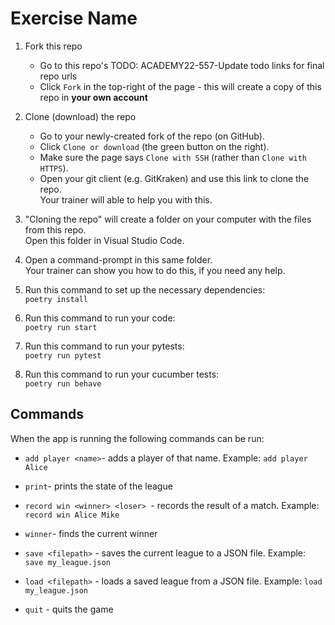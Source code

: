 # Exercise Name

1. Fork this repo
    * Go to this repo's TODO: ACADEMY22-557-Update todo links for final repo urls
    * Click `Fork` in the top-right of the page - this will create a copy of this repo in **your own account**

2. Clone (download) the repo
    * Go to your newly-created fork of the repo (on GitHub).
    * Click `Clone or download` (the green button on the right).
    * Make sure the page says `Clone with SSH` (rather than `Clone with HTTPS`).
    * Open your git client (e.g. GitKraken) and use this link to clone the repo.  
    Your trainer will able to help you with this.

3. "Cloning the repo" will create a folder on your computer with the files from this repo.  
Open this folder in Visual Studio Code.

4. Open a command-prompt in this same folder.  
Your trainer can show you how to do this, if you need any help.

5. Run this command to set up the necessary dependencies:  
`poetry install`

6. Run this command to run your code:  
`poetry run start`

7. Run this command to run your pytests:  
`poetry run pytest`

7. Run this command to run your cucumber tests:  
`poetry run behave`

## Commands

When the app is running the following commands can be run:

* `add player <name>`- adds a player of that name.
Example: `add player Alice`

* `print`- prints the state of the league

* `record win <winner> <loser> `- records the result of a match.
Example: `record win Alice Mike`

* `winner`- finds the current winner

* `save <filepath>` - saves the current league to a JSON file.
Example: `save my_league.json`

* `load <filepath>` - loads a saved league from a JSON file.
Example: `load my_league.json`

* `quit` - quits the game

